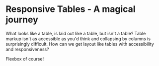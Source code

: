 # Responsive Tables - A magical journey

What looks like a table, is laid out like a table, but isn't a table? Table markup isn't as accessible as you'd think and collapsing by columns is surprisingly difficult. How can we get layout like tables with accessibility and responsiveness? 

Flexbox of course!